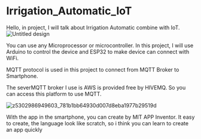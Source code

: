 # Irrigation_Automatic_IoT
Hello, in project, I will talk about Irrigation Automatic combine with IoT. 
![Untitled design](https://github.com/Honf103/Irrigation_Automatic_IoT/assets/171224647/07bd33b9-5470-42b2-aab3-d8948143d00b)

You can use any Microprocessor or microcontroller. In this project, I will use Arduino to control the device and ESP32 to make device can connect with WiFi. 

MQTT protocol is used in this project to connect from MQTT Broker to Smartphone.

The severMQTT broker I use is AWS is provided free by HIVEMQ. So you can access this platform to use MQTT.


 ![z5302986949603_781b1bb64930d007d8eba1977b29519d](https://github.com/Honf103/Irrigation_Automatic_IoT/assets/171224647/5c30246f-e8cd-4f0c-a084-de47132054a1)


With the app in the smartphone, you can create by MIT APP Inventor. It easy to create, the language look like scratch, so i think you can learn to create an app quickly
